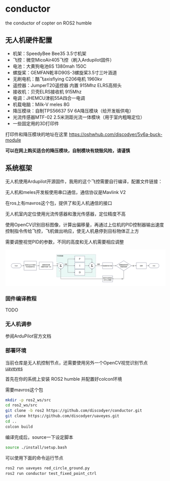 # conductor

the conductor of copter on ROS2 humble

## 无人机硬件配置

- 机架：SpeedyBee Bee35 3.5寸机架
- 飞控：微空MicoAir405飞控（刷入Ardupilot固件）
- 电池：大黄狗电池6S 1380mah 150C
- 螺旋桨：GEMFAN乾丰D90S-3螺旋桨3.5寸三叶涵道
- 无刷电机：酷飞axisflying C206电机 1960kv
- 遥控器：JumperT20遥控器 内置 915Mhz ELRS高频头
- 接收机：贝壳ELRS接收机 915Mhz
- 电调：JHEMCU津航55A四合一电调
- 机载电脑：Milk-V meles 8G
- 降压模块：自制TPS56637 5V 6A降压模块（给开发板供电）
- 光流传感器MTF-02 2.5米测距光流一体模块（用于室内粗略定位）
- 一些固定用的3D打印件

打印件和降压模块的地址在这里 https://oshwhub.com/discodyer/5v6a-buck-module

**可以在网上购买适合的降压模块，自制模块有烧毁风险，请谨慎**

## 系统框架

无人机使用Ardupilot开源固件，我用的这个飞控需要自行编译，配置文件链接：

无人机和meles开发板使用串口通信，通信协议是Mavlink V2

在ros上有mavros这个包，提供了和无人机通信的接口

无人机室内定位使用光流传感器和激光传感器，定位精度不高

使用OpenCV识别目标图像，计算出偏移量，再通过上位机的PID控制器输出速度控制指令传给飞控，飞机做出响应，使无人机悬停到目标物体正上方

需要调整视觉PID的参数，不同的高度和无人机需要相应调整

![alt text](assets/PID.png)

### 固件编译教程

TODO

### 无人机调参

参阅ArduPilot官方文档

### 部署环境

当前仓库是无人机控制节点，还需要使用另外一个OpenCV视觉识别节点 [uaveyes](https://github.com/discodyer/uaveyes)

首先在你的系统上安装 ROS2 humble 并配置好colcon环境

需要mavros这个包

```bash
mkdir -p ros2_ws/src
cd ros2_ws/src
git clone -b ros2 https://github.com/discodyer/conductor.git
git clone https://github.com/discodyer/uaveyes.git
cd ..
colcon build
```

编译完成后，source一下设定脚本

```bash
source ./install/setup.bash
```

可以使用下面的命令运行节点

```bash
ros2 run uaveyes red_circle_ground.py
ros2 run conductor test_fixed_point_ctrl
```

